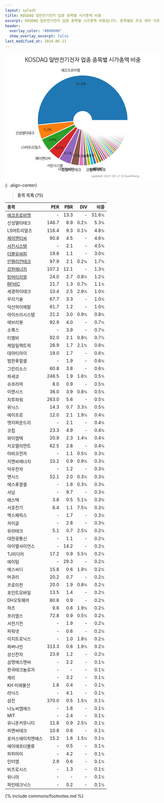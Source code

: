 ```yaml
---
layout: splash
title: KOSDAQ 일반전기전자 업종 종목별 시가총액 비중
excerpt: KOSDAQ 일반전기전자 업종 종목별 시가총액 비중입니다. 종목별로 주요 재무 지표를 함께 표시합니다.
header:
  overlay_color: "#800000"
  show_overlay_excerpt: false
last_modified_at: 2024-06-21
---
```



![KOSDAQ 일반전기전자 업종 종목별 시가총액 비중](/stats/sector/images/kosdaq_업종_일반전기전자_종목.png){: .align-center}


> **종목 목록 (75)**<a id="list"></a>

| **종목** | **PER** | **PBR** | **DIV** | **비중** |
| :------- | ------: | ------: | ------: | -------: |
| [에코프로비엠](/247540/) | - | 13.3 | - | 51.6<small>%</small> |
| 신성델타테크 | 146.7 | 8.9 | 0.2<small>%</small> | 5.3<small>%</small> |
| LS머트리얼즈 | 116.4 | 9.3 | 0.1<small>%</small> | 4.8<small>%</small> |
| [제이앤티씨](/204270/) | 90.8 | 4.5 | - | 4.6<small>%</small> |
| [서진시스템](/178320/) | - | 2.1 | - | 4.5<small>%</small> |
| [더블유씨피](/393890/) | 19.6 | 1.1 | - | 3.0<small>%</small> |
| [인텔리안테크](/189300/) | 97.9 | 2.1 | 0.2<small>%</small> | 1.7<small>%</small> |
| [강원에너지](/114190/) | 107.2 | 12.1 | - | 1.3<small>%</small> |
| [탑머티리얼](/360070/) | 24.0 | 2.7 | 0.8<small>%</small> | 1.2<small>%</small> |
| [RFHIC](/218410/) | 21.7 | 1.3 | 0.7<small>%</small> | 1.1<small>%</small> |
| 세경하이테크 | 10.4 | 2.5 | 2.9<small>%</small> | 1.0<small>%</small> |
| 우리기술 | 67.7 | 3.3 | - | 1.0<small>%</small> |
| 덕산하이메탈 | 61.7 | 1.2 | - | 1.0<small>%</small> |
| 아이쓰리시스템 | 21.2 | 3.0 | 0.9<small>%</small> | 0.8<small>%</small> |
| 에브리봇 | 92.9 | 4.0 | - | 0.7<small>%</small> |
| 소룩스 | - | 3.9 | - | 0.7<small>%</small> |
| 티엘비 | 92.0 | 2.1 | 0.8<small>%</small> | 0.7<small>%</small> |
| 제일일렉트릭 | 26.9 | 1.7 | 2.1<small>%</small> | 0.6<small>%</small> |
| 대아티아이 | 19.0 | 1.7 | - | 0.6<small>%</small> |
| 범한퓨얼셀 | - | 1.9 | - | 0.6<small>%</small> |
| 그린리소스 | 60.8 | 3.8 | - | 0.6<small>%</small> |
| 파세코 | 248.5 | 1.9 | 1.6<small>%</small> | 0.5<small>%</small> |
| 슈프리마 | 8.0 | 0.9 | - | 0.5<small>%</small> |
| 이랜시스 | 36.0 | 3.9 | 0.8<small>%</small> | 0.5<small>%</small> |
| 지투파워 | 263.0 | 5.6 | - | 0.5<small>%</small> |
| 위닉스 | 14.3 | 0.7 | 3.3<small>%</small> | 0.5<small>%</small> |
| 에이프로 | 12.0 | 2.1 | 1.9<small>%</small> | 0.4<small>%</small> |
| 엣지파운드리 | - | 2.1 | - | 0.4<small>%</small> |
| 코칩 | 23.3 | 4.9 | - | 0.4<small>%</small> |
| 와이엠텍 | 20.9 | 2.3 | 1.4<small>%</small> | 0.4<small>%</small> |
| 지오엘리먼트 | 62.5 | 2.8 | - | 0.4<small>%</small> |
| 아비코전자 | - | 1.1 | 0.5<small>%</small> | 0.3<small>%</small> |
| 지엔씨에너지 | 10.2 | 0.9 | 0.9<small>%</small> | 0.3<small>%</small> |
| 덕우전자 | - | 1.2 | - | 0.3<small>%</small> |
| 엔시스 | 52.1 | 2.0 | 0.3<small>%</small> | 0.3<small>%</small> |
| 에스퓨얼셀 | - | 1.6 | 0.3<small>%</small> | 0.3<small>%</small> |
| 서남 | - | 9.7 | - | 0.3<small>%</small> |
| 에스텍 | 3.8 | 0.5 | 5.1<small>%</small> | 0.3<small>%</small> |
| 서호전기 | 6.4 | 1.1 | 7.5<small>%</small> | 0.3<small>%</small> |
| 엑스페릭스 | - | 1.7 | - | 0.3<small>%</small> |
| 자이글 | - | 2.8 | - | 0.3<small>%</small> |
| 유라테크 | 5.1 | 0.7 | 2.5<small>%</small> | 0.2<small>%</small> |
| 대한광통신 | - | 1.1 | - | 0.2<small>%</small> |
| 아이엘사이언스 | - | 14.2 | - | 0.2<small>%</small> |
| TJ미디어 | 17.2 | 0.9 | 5.5<small>%</small> | 0.2<small>%</small> |
| 에이텀 | - | 29.3 | - | 0.2<small>%</small> |
| 에스씨디 | 15.8 | 0.6 | 1.9<small>%</small> | 0.2<small>%</small> |
| 머큐리 | 20.2 | 0.7 | - | 0.2<small>%</small> |
| 프로이천 | 20.0 | 1.9 | 0.8<small>%</small> | 0.2<small>%</small> |
| 포인트모바일 | 13.5 | 1.4 | - | 0.2<small>%</small> |
| DH오토웨어 | 80.6 | 0.9 | - | 0.2<small>%</small> |
| 하츠 | 9.6 | 0.6 | 1.9<small>%</small> | 0.2<small>%</small> |
| 프리엠스 | 72.8 | 0.9 | 0.5<small>%</small> | 0.2<small>%</small> |
| 서전기전 | - | 1.9 | - | 0.2<small>%</small> |
| 파워넷 | - | 0.6 | - | 0.2<small>%</small> |
| 이지트로닉스 | - | 1.0 | 1.8<small>%</small> | 0.2<small>%</small> |
| 파버나인 | 313.3 | 0.6 | 1.9<small>%</small> | 0.2<small>%</small> |
| 상신전자 | 23.9 | 1.2 | - | 0.2<small>%</small> |
| 삼영에스앤씨 | - | 2.2 | - | 0.1<small>%</small> |
| 한국테크놀로지 | - | - | - | 0.1<small>%</small> |
| 캐리 | - | 3.2 | - | 0.1<small>%</small> |
| KH 미래물산 | 1.8 | 0.4 | - | 0.1<small>%</small> |
| 라닉스 | - | 4.1 | - | 0.1<small>%</small> |
| 삼진 | 370.0 | 0.5 | 1.5<small>%</small> | 0.1<small>%</small> |
| 나노씨엠에스 | - | 1.6 | - | 0.1<small>%</small> |
| MIT | - | 2.4 | - | 0.1<small>%</small> |
| 유니온커뮤니티 | 11.8 | 0.9 | 2.5<small>%</small> | 0.1<small>%</small> |
| 피앤씨테크 | 10.8 | 0.6 | - | 0.1<small>%</small> |
| 포커스에이치엔에스 | 15.2 | 1.6 | 1.5<small>%</small> | 0.1<small>%</small> |
| 에이에프더블류 | - | 0.5 | - | 0.1<small>%</small> |
| 피피아이 | - | 4.2 | - | 0.1<small>%</small> |
| 인터엠 | 2.9 | 0.6 | - | 0.1<small>%</small> |
| 비츠로시스 | - | 1.3 | - | 0.1<small>%</small> |
| 위니아 | - | - | - | 0.1<small>%</small> |
| 파인테크닉스 | - | 0.2 | - | 0.1<small>%</small> |

{% include commons/footnotes.md %}